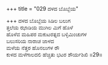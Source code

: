 +++
title = "029 ದಳದ ಬೊಬ್ಬೆಯ"

+++
ದಳದ ಬೊಬ್ಬೆಯ ಸಿಡಿಲ ಬಲುಗ  
ತ್ತಲೆಯ ಝಾಡಿಯ ಮುಗಿಲ ಮಿಗೆ ಹೊಳೆ  
ಹೊಳೆವ ಮಹಿಪರ ಮಕುಟರತ್ನದ ಬಳ್ಳಿಮಿಂಚುಗಳ  
ಬಲುಸರಿಯ ನಾರಾಚ ಜಾಳದ  
ಮಳೆಯ ನೆತ್ತರ ಹೊನಲುಗಳ ರೌ  
ಕುಳದ ಮಳೆಗಾಲದಲಿ ಹೆಚ್ಚಿತು ಭಟರ ಶೌರ್ಯಶಿಖಿ    ॥29॥